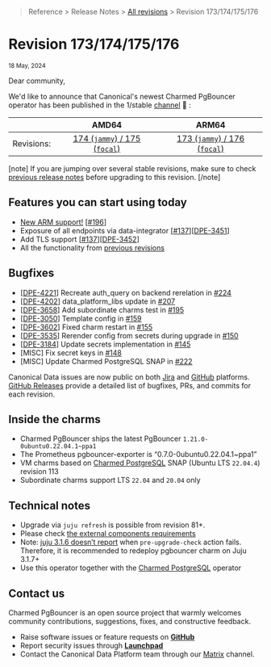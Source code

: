 >Reference > Release Notes > [All revisions](/t/12285) > Revision 173/174/175/176  
# Revision 173/174/175/176

<sub>18 May, 2024</sub>

Dear community,

We'd like to announce that Canonical's newest Charmed PgBouncer operator has been published in the 1/stable [channel](https://charmhub.io/pgbouncer?channel=1/stable) :tada: :

|   |AMD64|ARM64|
|---:|:---:|:---:|
| Revisions: | [174 (`jammy`) / 175 (`focal`)](https://charmhub.io/pgbouncer/docs/r-releases-rev173?channel=1/stable) | [173 (`jammy`) / 176 (`focal`)](https://charmhub.io/pgbouncer/docs/r-releases-rev173?channel=1/stable) |

[note]
If you are jumping over several stable revisions, make sure to check [previous release notes](/t/12285?channel=1/stable) before upgrading to this revision.
[/note]  

## Features you can start using today

* [New ARM support!](https://charmhub.io/pgbouncer/docs/r-requirements?channel=1/stable) [[#196](https://github.com/canonical/pgbouncer-operator/pull/196)]
* Exposure of all endpoints via data-integrator [[#137](https://github.com/canonical/pgbouncer-operator/pull/137)][[DPE-3451](https://warthogs.atlassian.net/browse/DPE-3451)]
* Add TLS support [[#137](https://github.com/canonical/pgbouncer-operator/pull/137)][[DPE-3452](https://warthogs.atlassian.net/browse/DPE-3452)]
* All the functionality from [previous revisions](https://charmhub.io/pgbouncer/docs/r-releases)

## Bugfixes

* [[DPE-4221](https://warthogs.atlassian.net/browse/DPE-4221)] Recreate auth_query on backend rerelation in [#224](https://github.com/canonical/pgbouncer-operator/pull/224)
* [[DPE-4202](https://warthogs.atlassian.net/browse/DPE-4202)] data_platform_libs update in [#207](https://github.com/canonical/pgbouncer-operator/pull/207)
* [[DPE-3658](https://warthogs.atlassian.net/browse/DPE-3658)] Add subordinate charms test in [#195](https://github.com/canonical/pgbouncer-operator/pull/195)
* [[DPE-3050](https://warthogs.atlassian.net/browse/DPE-3050)] Template config in [#159](https://github.com/canonical/pgbouncer-operator/pull/159)
* [[DPE-3602](https://warthogs.atlassian.net/browse/DPE-3602)] Fixed charm restart in [#155](https://github.com/canonical/pgbouncer-operator/pull/155)
* [[DPE-3535](https://warthogs.atlassian.net/browse/DPE-3535)] Rerender config from secrets during upgrade in [#150](https://github.com/canonical/pgbouncer-operator/pull/150)
* [[DPE-3184](https://warthogs.atlassian.net/browse/DPE-3184)] Update secrets implementation in [#145](https://github.com/canonical/pgbouncer-operator/pull/145)
* [MISC] Fix secret keys in [#148](https://github.com/canonical/pgbouncer-operator/pull/148)
* [MISC] Update Charmed PostgreSQL SNAP in [#222](https://github.com/canonical/pgbouncer-operator/pull/222)

Canonical Data issues are now public on both [Jira](https://warthogs.atlassian.net/jira/software/c/projects/DPE/issues/) and [GitHub](https://github.com/canonical/pgbouncer-operator/issues) platforms.  
[GitHub Releases](https://github.com/canonical/pgbouncer-operator/releases) provide a detailed list of bugfixes, PRs, and commits for each revision.  

## Inside the charms

* Charmed PgBouncer ships the latest PgBouncer `1.21.0-0ubuntu0.22.04.1~ppa1`
* The Prometheus pgbouncer-exporter is “0.7.0-0ubuntu0.22.04.1~ppa1”
* VM charms based on [Charmed PostgreSQL](https://snapcraft.io/charmed-postgresql) SNAP (Ubuntu LTS `22.04.4`)  revision 113
* Subordinate charms support LTS `22.04` and `20.04` only  

## Technical notes

* Upgrade via `juju refresh` is possible from revision 81+.
* Please check [the external components requirements](https://charmhub.io/pgbouncer/docs/r-requirements?channel=1/stable)
* Note: [juju 3.1.6 doesn’t report](https://bugs.launchpad.net/juju/+bug/2037279) when `pre-upgrade-check` action fails. Therefore, it is recommended to redeploy pgbouncer charm on Juju 3.1.7+
* Use this operator together with the [Charmed PostgreSQL](https://charmhub.io/postgresql) operator  

## Contact us

Charmed PgBouncer is an open source project that warmly welcomes community contributions, suggestions, fixes, and constructive feedback.  
* Raise software issues or feature requests on [**GitHub**](https://github.com/canonical/pgbouncer-operator/issues)  
*  Report security issues through [**Launchpad**](https://wiki.ubuntu.com/DebuggingSecurity#How%20to%20File)  
* Contact the Canonical Data Platform team through our [Matrix](https://matrix.to/#/#charmhub-data-platform:ubuntu.com) channel.